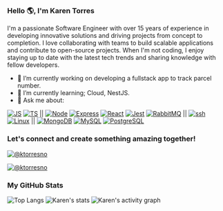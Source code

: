 ### Hello 🌎, I'm Karen Torres

I'm a passionate Software Engineer with over 15 years of experience in developing innovative solutions and driving projects from concept to completion. I love collaborating with teams to build scalable applications and contribute to open-source projects. When I'm not coding, I enjoy staying up to date with the latest tech trends and sharing knowledge with fellow developers.

 - 🔭 I’m currently working on developing a fullstack app to track parcel number.
 - 🌱 I’m currently learning; Cloud, NestJS.
 - 💬 Ask me about: 


[![JS](https://camo.githubusercontent.com/5a5f5779919b90579d121551d0521cda87c06534a0218a2f21883c438daf6cc1/68747470733a2f2f6564656e742e6769746875622e696f2f537570657254696e7949636f6e732f696d616765732f7376672f6a6176617363726970742e737667)](https://www.javascript.com/)
[![TS](https://camo.githubusercontent.com/196c98e7a497391edb73dab98e091db120e3c54d9c78dfe409be5c28669867c1/68747470733a2f2f6564656e742e6769746875622e696f2f537570657254696e7949636f6e732f696d616765732f7265666572656e63652f747970657363726970742e737667)](https://www.typescriptlang.org/) || 
[![Node](https://nodejs.org/en)](https://raw.githubusercontent.com/devicons/devicon/ca28c779441053191ff11710fe24a9e6c23690d6/icons/nodejs/nodejs-plain-wordmark.svg) 
[![Express](https://expressjs.com/)](https://github.com/devicons/devicon/blob/master/icons/express/express-original.svg) 
[![React](https://react.dev/)](https://github.com/devicons/devicon/blob/master/icons/react/react-original.svg) 
[![Jest](https://jestjs.io/)](https://github.com/devicons/devicon/blob/master/icons/jest/jest-plain.svg) 
[![RabbitMQ](https://www.rabbitmq.com/)](https://github.com/devicons/devicon/blob/master/icons/rabbitmq/rabbitmq-plain-wordmark.svg) || 
[![ssh]()](https://github.com/devicons/devicon/blob/master/icons/ssh/ssh-original-wordmark.svg) 
[![Linux]()](https://github.com/devicons/devicon/blob/master/icons/linux/linux-plain.svg) || 
[![MongoDB]()](https://github.com/devicons/devicon/blob/master/icons/mongodb/mongodb-plain.svg) 
[![MySQL]()](https://github.com/devicons/devicon/blob/master/icons/mysql/mysql-plain-wordmark.svg) 
[![PostgreSQL]()](https://github.com/devicons/devicon/blob/master/icons/postgresql/postgresql-plain-wordmark.svg)


### Let's connect and create something amazing together!

<p align="center">

[![@ktorresno](https://camo.githubusercontent.com/7fee771b415a6f144501304c2c4074aa62a0dd96ddc0f8c0aafd95ac0af584c1/68747470733a2f2f696d672e736869656c64732e696f2f62616467652f2d4c696e6b6564496e2d2532333030373742353f7374796c653d666f722d7468652d6261646765266c6f676f3d6c696e6b6564696e266c6f676f436f6c6f723d7768697465)](https://www.linkedin.com/in/ktorresno/)

[![@ktorresno](https://camo.githubusercontent.com/001d7e9d9d991d84455ec2af45aaeb8d026b3dbe80613daca5dda51c3523befa/68747470733a2f2f696d672e736869656c64732e696f2f62616467652f2d476d61696c2d2532333333333f7374796c653d666f722d7468652d6261646765266c6f676f3d676d61696c266c6f676f436f6c6f723d776869746526636f6c6f723d726564)](mailto:ktorresno@gmail.com)
</p>


### My GitHub Stats

![Top Langs](https://github-readme-stats.vercel.app/api/top-langs/?username=ktorresno&theme=holi&layout=compact)
![Karen's stats](https://github-readme-stats.vercel.app/api?username=ktorresno&theme=holi&show_icons=true&rank_icon=percentile)
![Karen's activity graph](https://github-readme-activity-graph.vercel.app/graph?username=ktorresno&theme=react-dark)

<!--
[![]()]()
**ktorresno/ktorresno** is a ✨ _special_ ✨ repository because its `README.md` (this file) appears on your GitHub profile.

Here are some ideas to get you started:

- 🔭 I’m currently working on ...
- 🌱 I’m currently learning ...
- 👯 I’m looking to collaborate on ...
- 🤔 I’m looking for help with ...
- 💬 Ask me about ...
- 📫 How to reach me: ...
- 😄 Pronouns: ...
- ⚡ Fun fact: ...
-->
